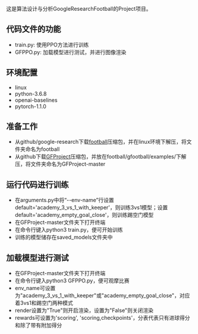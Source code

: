 这是算法设计与分析GoogleResearchFootball的Project项目。



## 代码文件的功能
- train.py: 使用PPO方法进行训练
- GFPPO.py: 加载模型进行测试，并进行图像渲染

## 环境配置
- linux
- python-3.6.8
- openai-baselines
- pytorch-1.1.0

## 准备工作
- 从github/google-research下载[football](https://github.com/google-research/football)压缩包，并在linux环境下解压，将文件夹命名为football
- 从github下载[GFProject](https://github.com/382308889/GFProject)压缩包，并放在football/gfootball/examples/下解压，将文件夹命名为GFProject-master

## 运行代码进行训练

- 在arguments.py中将“--env-name”行设置default='academy_3_vs_1_with_keeper'，则训练3vs1模型；设置default='academy_empty_goal_close'，则训练踢空门模型
- 在GFProject-master文件夹下打开终端
- 在命令行键入python3 train.py，便可开始训练
- 训练的模型储存在saved_models文件夹中

## 加载模型进行测试
- 在GFProject-master文件夹下打开终端
- 在命令行键入python3 GFPPO.py，便可观摩比赛
- env_name可设置为"academy_3_vs_1_with_keeper"或"academy_empty_goal_close"，对应着3vs1和踢空门两种模式
- render设置为"True"则开启渲染，设置为"False"则关闭渲染
- rewards可设置为'scoring', 'scoring,checkpoints'，分表代表只有进球得分和除了带有附加得分
